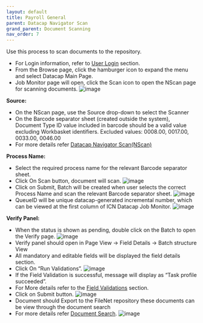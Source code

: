 ```yaml
---
layout: default
title: Payroll General
parent: Datacap Navigator Scan
grand_parent: Document Scanning
nav_order: 7
---
```


Use this process to scan documents to the repository.

- For Login information, refer to  [User Login](https://pages.github.ibm.com/Global-EJS/gejs-user-manual/docs/UserLogin.html) section.
- From the Browse page, click the hamburger icon to expand the menu and select Datacap Main Page.
- Job Monitor page will open, click the Scan icon to open the NScan page for scanning documents.
![image](https://media.github.ibm.com/user/376381/files/7689b280-c5b9-11ec-930b-1865265c0123)

**Source:**
- On the NScan page, use the Source drop-down to select the Scanner
- On the Barcode separator sheet (created outside the system), Document Type ID value included in barcode should be a valid value excluding Workbasket identifiers.  Excluded values:  0008.00, 0017.00, 0033.00, 0046.00
- For more details refer [Datacap Navigator Scan(NScan)](https://pages.github.ibm.com/Global-EJS/gejs-user-manual/docs/DocumentImport/DocumentScanning/Datacap%20Navigator%20Scan/)

**Process Name:**
- Select the required process name for the relevant Barcode separator sheet.
- Click On Scan button, document will scan.
![image](https://media.github.ibm.com/user/376381/files/9cff1c00-c5c0-11ec-957c-809523fa6afc)
- Click on Submit, Batch will be created when user selects the correct Process Name and scan the relevant Barcode separator sheet.
![image](https://media.github.ibm.com/user/376381/files/a5575700-c5c0-11ec-8a8e-899e76179599)
- QueueID will be unique datacap-generated incremental number, which can be viewed at the first column of ICN Datacap Job Monitor.
![image](https://media.github.ibm.com/user/376381/files/ae482880-c5c0-11ec-880a-11729779db94)

**Verify Panel:**

- When the status is shown as pending, double click on the Batch to open the Verify page.
![image](https://media.github.ibm.com/user/376381/files/b7d19080-c5c0-11ec-94f7-209a11d7c10b)
- Verify panel should open in Page View -> Field Details -> Batch structure View
- All mandatory and editable fields will be displayed the field details section.
- Click On “Run Validations”.
![image](https://media.github.ibm.com/user/376381/files/c15af880-c5c0-11ec-91f8-96e21fb4cb37)
- If the Field Validation is successful, message will display as “Task profile succeeded”.
- For More details refer to the [Field Validations](https://pages.github.ibm.com/Global-EJS/gejs-user-manual/docs/DocumentImport/DocumentScanning/Datacap%20Navigator%20Scan/VerifyStage.html#field-validations) section.
- Click on Submit button.
![image](https://media.github.ibm.com/user/376381/files/cae46080-c5c0-11ec-9ba7-0eb3797bed56)
- Document should Export to the FileNet repository these documents can be view through the document search
- For more details refer [Document Search](https://pages.github.ibm.com/Global-EJS/gejs-user-manual/docs/DocumentSearch/DocumentSearch.html).
![image](https://media.github.ibm.com/user/376381/files/d6d02280-c5c0-11ec-94f7-ea8d6f8a4154)





